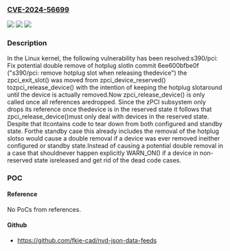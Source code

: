 ### [CVE-2024-56699](https://cve.mitre.org/cgi-bin/cvename.cgi?name=CVE-2024-56699)
![](https://img.shields.io/static/v1?label=Product&message=Linux&color=blue)
![](https://img.shields.io/static/v1?label=Version&message=6ee600bfbe0f818ffb7748d99e9b0c89d0d9f02a%3C%20c1489651071ab1be46d2af1da8adb15c9fc3c069%20&color=brighgreen)
![](https://img.shields.io/static/v1?label=Vulnerability&message=n%2Fa&color=brighgreen)

### Description

In the Linux kernel, the following vulnerability has been resolved:s390/pci: Fix potential double remove of hotplug slotIn commit 6ee600bfbe0f ("s390/pci: remove hotplug slot when releasing thedevice") the zpci_exit_slot() was moved from zpci_device_reserved() tozpci_release_device() with the intention of keeping the hotplug slotaround until the device is actually removed.Now zpci_release_device() is only called once all references aredropped. Since the zPCI subsystem only drops its reference once thedevice is in the reserved state it follows that zpci_release_device()must only deal with devices in the reserved state. Despite that itcontains code to tear down from both configured and standby state. Forthe standby case this already includes the removal of the hotplug slotso would cause a double removal if a device was ever removed ineither configured or standby state.Instead of causing a potential double removal in a case that shouldnever happen explicitly WARN_ON() if a device in non-reserved state isreleased and get rid of the dead code cases.

### POC

#### Reference
No PoCs from references.

#### Github
- https://github.com/fkie-cad/nvd-json-data-feeds

